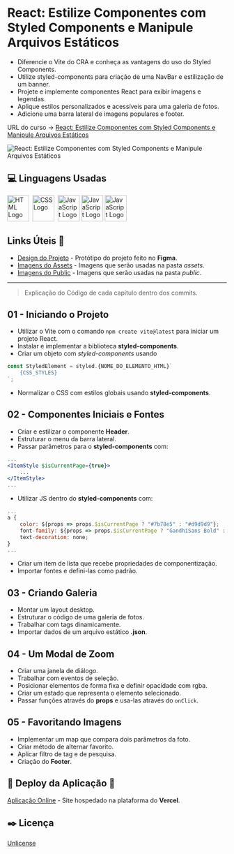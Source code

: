 # React: Estilize Componentes com Styled Components e Manipule Arquivos Estáticos

* Diferencie o Vite do CRA e conheça as vantagens do uso do Styled Components.
* Utilize styled-components para criação de uma NavBar e estilização de um banner.
* Projete e implemente componentes React para exibir imagens e legendas.
* Aplique estilos personalizados e acessíveis para uma galeria de fotos.
* Adicione uma barra lateral de imagens populares e footer.

URL do curso -> [React: Estilize Componentes com Styled Components e Manipule Arquivos Estáticos](https://cursos.alura.com.br/course/react-estilize-componentes-styled-components-manipule-arquivos-estaticos)

![React: Estilize Componentes com Styled Components e Manipule Arquivos Estáticos](https://www.alura.com.br/assets/api/share/curso-react-estilize-componentes-styled-components-manipule-arquivos-estaticos.png)

## :computer: Linguagens Usadas
<div>
    <img alt="HTML Logo" height="60" width="50" src="https://raw.githubusercontent.com/get-icon/geticon/fc0f660daee147afb4a56c64e12bde6486b73e39/icons/html-5.svg" />&nbsp;
    <img alt="CSS Logo" height="60" width="50" src="https://raw.githubusercontent.com/get-icon/geticon/fc0f660daee147afb4a56c64e12bde6486b73e39/icons/css-3.svg" />&nbsp;
    <img alt="JavaScript Logo" height="60" width="50" src="https://raw.githubusercontent.com/get-icon/geticon/fc0f660daee147afb4a56c64e12bde6486b73e39/icons/javascript.svg" />
    <img alt="JavaScript Logo" height="60" width="50" src="https://raw.githubusercontent.com/get-icon/geticon/fc0f660daee147afb4a56c64e12bde6486b73e39/icons/react.svg" />
    <img alt="JavaScript Logo" height="60" width="50" src="https://avatars.githubusercontent.com/u/20658825?s=200&v=4" />
</div>

## Links Úteis &#x1F517;
* [Design do Projeto](https://www.figma.com/file/2LFVvhAwy08j6kCaPcnOzs/SpaceApp-%7C-React%3A-arquivos-est%C3%A1ticos-com-integra%C3%A7%C3%A3o-de-conceito-%C3%A1rea-de-component?type=design&mode=design) - Protótipo do projeto feito no **Figma**.
* [Imagens do Assets](https://github.com/alura-cursos/space-app/raw/main/assets.zip) - Imagens que serão usadas na pasta *assets*.
* [Imagens do Public](https://github.com/alura-cursos/space-app/raw/main/public.zip) - Imagens que serão usadas na pasta *public*.

***

> Explicação do Código de cada capítulo dentro dos commits.

## 01 - Iniciando o Projeto
* Utilizar o Vite com o comando `npm create vite@latest` para iniciar um projeto React.
* Instalar e implementar a biblioteca **styled-components**.
* Criar um objeto com *styled-components* usando 
```jsx
const StyledElement = styled.{NOME_DO_ELEMENTO_HTML}`
    {CSS_STYLES}
`;
```
* Normalizar o CSS com estilos globais usando **styled-components**.

## 02 - Componentes Iniciais e Fontes
* Criar e estilizar o componente **Header**.
* Estruturar o menu da barra lateral.
* Passar parâmetros para o **styled-components** com:
```jsx
...
<ItemStyle $isCurrentPage={true}>
    ...
</ItemStyle>
...
```
* Utilizar JS dentro do **styled-components** com:
```jsx
...
a {
    color: ${props => props.$isCurrentPage ? "#7b78e5" : "#d9d9d9"};
    font-family: ${props => props.$isCurrentPage ? "GandhiSans Bold" : "GandhiSans Regular"};
    text-decoration: none;
}
...
```
* Criar um item de lista que recebe propriedades de componentização.
* Importar fontes e defini-las como padrão.

## 03 - Criando Galeria
* Montar um layout desktop.
* Estruturar o código de uma galeria de fotos.
* Trabalhar com tags dinamicamente.
* Importar dados de um arquivo estático **.json**.

## 04 - Um Modal de Zoom
* Criar uma janela de diálogo.
* Trabalhar com eventos de seleção.
* Posicionar elementos de forma fixa e definir opacidade com rgba.
* Criar um estado que representa o elemento selecionado.
* Passar funções através do **props** e usa-las através do `onClick`.

## 05 - Favoritando Imagens
* Implementar um map que compara dois parâmetros da foto.
* Criar método de alternar favorito.
* Aplicar filtro de tag e de pesquisa.
* Criação do **Footer**.

## :open_file_folder: Deploy da Aplicação :dash:
[Aplicação Online](https://react-estilize-componentes-com-styled-components-e-manip-volaxy.vercel.app/) - Site hospedado na plataforma do **Vercel**.

## :black_nib: Licença
[Unlicense](https://unlicense.org)